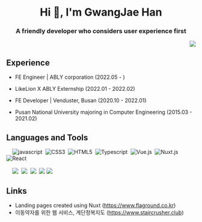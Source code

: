 <h1 align="center">Hi 👋, I'm GwangJae Han</h1>
<h3 align="center">A friendly developer who considers user experience first
	<p align="right">
		<a href="https://hits.seeyoufarm.com"><img src="https://hits.seeyoufarm.com/api/count/incr/badge.svg?url=https%3A%2F%2Fgithub.com%2F9wan6zae%2Fhit-counter&count_bg=%234179AE&title_bg=%23555555&icon=&icon_color=%23E7E7E7&title=visit&edge_flat=false"/></a>
<!-- 		<img src="https://komarev.com/ghpvc/?username=9wan6zae&label=Profile%20views&color=0e75b6&style=flat" alt="9wan6zae" /> -->
	</p>
</h3>


<h2>Experience</h2>

- FE Engineer | ABLY corporation (2022.05 - )

- LikeLion X ABLY Externship (2022.01 - 2022.02)

- FE Developer | Venduster, Busan (2020.10 - 2022.01)

- Pusan National University majoring in Computer Engineering (2015.03 - 2021.02)

## Languages and Tools
&nbsp;&nbsp;&nbsp;
<img src="https://img.shields.io/badge/Javascript-F7DF1E?style=flat-square&logo=Javascript&logoColor=black" alt="javascript"/>&nbsp;
<img src="https://img.shields.io/badge/CSS3-1572B6?style=flat-square&logo=CSS3&logoColor=white" alt="CSS3"/>&nbsp;
<img src="https://img.shields.io/badge/HTML5-E34F26?style=flat-square&logo=HTML5&logoColor=white" alt="HTML5"/>&nbsp;
<img src="https://img.shields.io/badge/Typescript-3178C6?style=flat-square&logo=Typescript&logoColor=white" alt="Typescript"/>&nbsp;
<img src="https://img.shields.io/badge/Vue.js-4FC08D?style=flat-square&logo=Vue.js&logoColor=white" alt="Vue.js"/>&nbsp;
<img src="https://img.shields.io/badge/Nuxt.js-00C58E?style=flat-square&logo=Nuxt.js&logoColor=white" alt="Nuxt.js"/>&nbsp;
<img src="https://img.shields.io/badge/React-61DAFB?style=flat-square&logo=React&logoColor=black" alt="React"/>&nbsp;
<br/><br/>
&nbsp;&nbsp;&nbsp;
<img src="https://img.shields.io/badge/VS Code-007ACC?style=flat-square&logo=Visual Studio Code&logoColor=white"/>&nbsp;
<img src="https://img.shields.io/badge/Git-F05032?style=flat-square&logo=Git&logoColor=white"/>&nbsp;
<img src="https://img.shields.io/badge/GitHub-181717?style=flat-square&logo=GitHub&logoColor=white"/>&nbsp;
<img src="https://img.shields.io/badge/Slack-4A154B?style=flat-square&logo=Slack&logoColor=white"/> 
<img src="https://img.shields.io/badge/Notion-000000?style=flat-square&logo=Notion&logoColor=white"/> 

## Links
- Landing pages created using Nuxt (https://www.flaground.co.kr)<br/>
- 이동약자를 위한 웹 서비스, 계단정복지도 (https://www.staircrusher.club)
